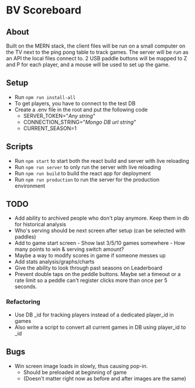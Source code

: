 # BV Scoreboard

## About

Built on the MERN stack, the client files will be run on a small computer on the TV next to the ping pong table to track games. The server will be run as an API the local files connect to. 2 USB paddle buttons will be mapped to Z and P for each player, and a mouse will be used to set up the game.

## Setup

-  Run `npm run install-all`
-  To get players, you have to connect to the test DB
-  Create a .env file in the root and put the following code
   -  SERVER_TOKEN="_Any string_"
   -  CONNECTION_STRING="_Mongo DB url string_"
   -  CURRENT_SEASON=1

## Scripts

-  Run `npm start` to start both the react build and server with live reloading
-  Run `npm run server` to only run the server with live reloading
-  Run `npm run build` to build the react app for deployment
-  Run `npm run production` to run the server for the production environment

## TODO

-  Add ability to archived people who don't play anymore. Keep them in db for historical analysis
-  Who's serving should be next screen after setup (can be selected with paddles)
-  Add to game start screen - Show last 3/5/10 games somewhere - How many points to win & serving switch amount?
-  Maybe a way to modify scores in game if someone messes up
-  Add stats analysis/graphs/charts
-  Give the ability to look through past seasons on Leaderboard
-  Prevent double taps on the peddle buttons. Maybe set a timeout or a rate limit so a peddle can't register clicks more than once per 5 seconds.

### Refactoring

-  Use DB \_id for tracking players instead of a dedicated player_id in games
-  Also write a script to convert all current games in DB using player_id to \_id

## Bugs

-  Win screen image loads in slowly, thus causing pop-in.
   -  Should be preloaded at beginning of game
   -  (Doesn't matter right now as before and after images are the same)
